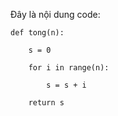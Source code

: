 Đây là nội dung code:

	def tong(n):
		
		s = 0
    
		for i in range(n):
        
			s = s + i
			
		return s
